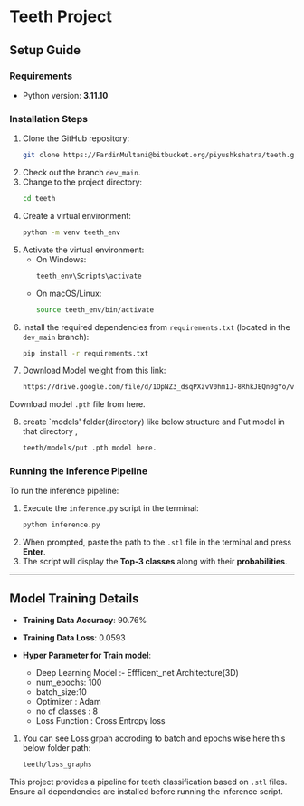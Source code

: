 # Teeth Project

## Setup Guide

### Requirements

- Python version: **3.11.10**

### Installation Steps

1. Clone the GitHub repository:
   ```sh
   git clone https://FardinMultani@bitbucket.org/piyushkshatra/teeth.git
   ```
2. Check out the branch `dev_main`.
3. Change to the project directory:
   ```sh
   cd teeth
   ```
4. Create a virtual environment:
   ```sh
   python -m venv teeth_env
   ```
5. Activate the virtual environment:
   - On Windows:
     ```sh
     teeth_env\Scripts\activate
     ```
   - On macOS/Linux:
     ```sh
     source teeth_env/bin/activate
     ```
6. Install the required dependencies from `requirements.txt` (located in the `dev_main` branch):
   ```sh
   pip install -r requirements.txt
   ```
7. Download Model weight from this link:
   ```sh
   https://drive.google.com/file/d/1OpNZ3_dsqPXzvV0hm1J-8RhkJEQn0gYo/view?usp=sharing
   ```
Download model `.pth` file from here.

8. create `models' folder(directory) like below structure and Put model in that directory ,
    ```sh
   teeth/models/put .pth model here.
   ```


### Running the Inference Pipeline

To run the inference pipeline:

1. Execute the `inference.py` script in the terminal:
   ```sh
   python inference.py
   ```
2. When prompted, paste the path to the `.stl` file in the terminal and press **Enter**.
3. The script will display the **Top-3 classes** along with their **probabilities**.

---

## Model Training Details

- **Training Data Accuracy**: 90.76%
- **Training Data Loss**: 0.0593

- **Hyper Parameter for Train model**:
    - Deep Learning Model :- Effficent_net Architecture(3D)
    - num_epochs: 100
    - batch_size:10
    - Optimizer : Adam
    - no of classes : 8
    - Loss Function : Cross Entropy loss


1. You can see Loss grpah accroding to batch and epochs wise here this below folder path:
   ```sh
   teeth/loss_graphs
   ```


This project provides a pipeline for teeth classification based on `.stl` files. Ensure all dependencies are installed before running the inference script.
